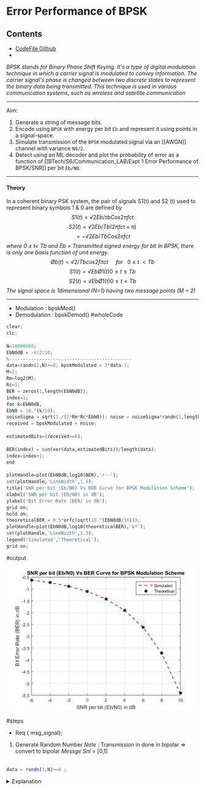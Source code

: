 # Error Performance of BPSK

## Contents
- [CodeFile Github](https://github.com/aruncs31s/BtechEC/blob/S6/Communication%20Lab/Expt_1_Generation_and_Detection_of_BPSK/generation_and_Detection_of_BPSK.m)
- 

*BPSK stands for Binary Phase Shift Keying. It's a type of digital modulation technique in which a carrier signal is modulated to convey information. The carrier signal's phase is changed between two discrete states to represent the binary data being transmitted. This technique is used in various communication systems, such as wireless and satellite communication*

---


Aim: 
1. Generate a string of message bits.
2. Encode using `BPSK` with energy per bit `Eb` and represent it using points in a signal-space.
3. Simulate transmission of the `BPSK` modulated signal via an [[AWGN]] channel with variance `N0/2`.
4. Detect using an ML decoder and plot the probability of error as a function of [[BTech/S6/Communication_LAB/Expt 1 Error Performance of BPSK/SNR]] per bit `Eb/N0`.
---

#### Theory 
In a coherent binary PSK system, the pair of signals S1(t) and S2 (t) used to represent binary symbols
1 & 0 are defined by
$$ S1 (t) = √2Eb/τb Cos 2πfct $$
$$S2 (t) =√2Eb/Tb (2πfct+π)$$
$$ = - √ 2Eb/Tb Cos 2πfct$$
*where 0 ≤ t< Tb and*
*Eb = Transmitted signed energy for bit*
*In BPSK, there is only one basis function of unit energy.*
$$Øb (t) = √2/Tb cos 2fπct\ \ \ \ \ for\ \ \  0 \ ≤  \ t \ < Tb$$
$$S1 (t) = √Eb Ø1 (t) 0≤ t ≤Tb$$
$$S2 (t) = √Eb Ø1 (t) 0≤ t< Tb$$
*The signal space is 1dimensional (N=1) having two message points (M = 2)*

---

- Modulation : bpskMod()
- Demodulation : bpskDemod()
#wholeCode
```python
clear;
clc;
 
N=10000000;
EbN0dB = -6:2:10;
%---------------------------------------------
data=randn(1,N)>=0; bpskModulated = 2*data-1;
M=2;
Rm=log2(M);
Rc=1;
BER = zeros(1,length(EbN0dB));
index=1;
for k=EbN0dB,
EbN0 = 10.^(k/10);
noiseSigma = sqrt(1./(2*Rm*Rc*EbN0)); noise = noiseSigma*randn(1,length(bpskModulated));
received = bpskModulated + noise;
 
estimatedBits=(received>=0);
 
BER(index) = sum(xor(data,estimatedBits))/length(data);
index=index+1;
end
 
plotHandle=plot(EbN0dB,log10(BER),'r--');
set(plotHandle,'LineWidth',1.5);
title('SNR per bit (Eb/N0) Vs BER Curve for BPSK Modulation Scheme');
xlabel('SNR per bit (Eb/N0) in dB');
ylabel('Bit Error Rate (BER) in dB');
grid on;
hold on;
theoreticalBER = 0.5*erfc(sqrt(10.^(EbN0dB/10)));
plotHandle=plot(EbN0dB,log10(theoreticalBER),'k*');
set(plotHandle,'LineWidth',1.5);
legend('Simulated','Theoretical');
grid on;

```

#output

![output](https://github.com/aruncs31s/BtechEC/blob/S6/Communication%20Lab/Expt_1_Error_Performance_of_BPSK/expt1_graph.png?raw=true)


#steps
- Req { msg_signal};

1. Generate Random Number
*Note* : Transmission  in done in bipolar => convert to bipolar
*Messge Snl* = [0,1]

```Matlab

data = randn(1,N)>=0 ;

```
<details><summary>Explanation</summary>
`data = randn(1,N)>=0` Sets the data variable if the generated randn()'s output > mdcmd
 0 and resets(value will be equal to 0) if its output < 0
</summary>

2. Make data => 1,-1

```Matlab
bpskModulated = 2*data-1;
```

2. Define channel add noise to it
*Req* : Length of message signale and noise should be equal


```matlab

noiseSigma = sqrt(1./(2*Rm*Rc*EbN0))
noise = noiseSigma * randn(2,length(bpskModulated)) % length... = 10



```


 
3. Identify The messege
*Note* :  Threshold Detection is used to identify the recieved signal

```matlab
recieved  = bpskModulated + noise
```

- Threshold detector
```matlab
estimatedBits = (received>=0)
```


- Detect No of Error Bits
XOR Tx and Rx , take sum = Bit error




### Aim
1. Plot [[BTech/S6/Communication_LAB/Expt 1 Error Performance of BPSK/SNR]] vs [[Bit error rate]]
SNR 1/o< Bit Error rate (o< = propotional)
- Specs

- Steps
1.

DB <= Linear Scale ; 10 .^(k/20)



Notes -

#?define
```matlab
 BER = zeros(1,length(EbN0dB))
```